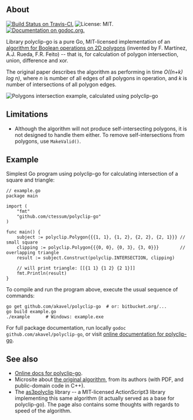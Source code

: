 ## About

[![Build Status on Travis-CI.](https://travis-ci.org/akavel/polyclip-go.svg?branch=master)](https://travis-ci.org/akavel/polyclip-go)
![License: MIT.](https://img.shields.io/badge/license-MIT-orange.svg)
[![Documentation on godoc.org.](https://godoc.org/github.com/akavel/polyclip-go?status.svg)](https://godoc.org/github.com/akavel/polyclip-go)

Library polyclip-go is a pure Go, MIT-licensed implementation of an [algorithm for Boolean operations on 2D polygons][fmartin] (invented by F. Martínez, A.J. Rueda, F.R. Feito) -- that is, for calculation of polygon intersection, union, difference and xor.

The original paper describes the algorithm as performing in time _O((n+k) log n)_, where _n_ is number of all edges of all polygons in operation, and _k_ is number of intersections of all polygon edges.

[fmartin]: http://wwwdi.ujaen.es/~fmartin/bool_op.html

![](http://img684.imageshack.us/img684/5296/drawqk.png 'Polygons intersection example, calculated using polyclip-go')

## Limitations

- Although the algorithm will not produce self-intersecting polygons, it is not designed
  to handle them either. To remove self-intersections from polygons, use `MakeValid()`.

## Example

Simplest Go program using polyclip-go for calculating intersection of a square and triangle:

    // example.go
    package main

    import (
        "fmt"
        "github.com/ctessum/polyclip-go"
    )

    func main() {
        subject := polyclip.Polygon{{{1, 1}, {1, 2}, {2, 2}, {2, 1}}} // small square
        clipping := polyclip.Polygon{{{0, 0}, {0, 3}, {3, 0}}}        // overlapping triangle
        result := subject.Construct(polyclip.INTERSECTION, clipping)

        // will print triangle: [[{1 1} {1 2} {2 1}]]
        fmt.Println(result)
    }

To compile and run the program above, execute the usual sequence of commands:

    go get github.com/akavel/polyclip-go  # or: bitbucket.org/...
    go build example.go
    ./example      # Windows: example.exe

For full package documentation, run locally `godoc github.com/akavel/polyclip-go`, or visit [online documentation for polyclip-go][godoc].

[godoc]: http://godoc.org/github.com/akavel/polyclip-go

## See also

- [Online docs for polyclip-go][godoc].
- Microsite about [the original algorithm][fmartin], from its authors (with PDF, and public-domain code in C++).
- The [as3polyclip] library -- a MIT-licensed ActionScript3 library implementing this same algorithm (it actually served as a base for polyclip-go). The page also contains some thoughts with regards to speed of the algorithm.

[as3polyclip]: http://code.google.com/p/as3polyclip/
